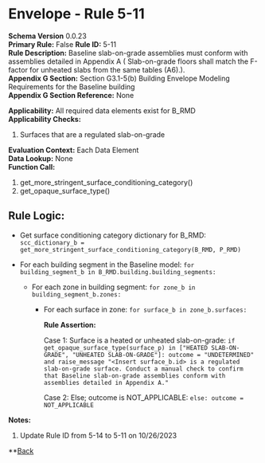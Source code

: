 # Envelope - Rule 5-11
**Schema Version** 0.0.23  
**Primary Rule:** False 
**Rule ID:** 5-11  
**Rule Description:**  Baseline slab-on-grade assemblies must conform with assemblies detailed in Appendix A ( Slab-on-grade floors shall match the F-factor for unheated slabs from the same tables (A6).).  
**Appendix G Section:** Section G3.1-5(b) Building Envelope Modeling Requirements for the Baseline building  
**Appendix G Section Reference:** None  

**Applicability:** All required data elements exist for B_RMD  
**Applicability Checks:**  
  1. Surfaces that are a regulated slab-on-grade

**Evaluation Context:** Each Data Element  
**Data Lookup:** None  
**Function Call:**

  1. get_more_stringent_surface_conditioning_category()  
  2. get_opaque_surface_type()  

## Rule Logic:  

- Get surface conditioning category dictionary for B_RMD: ```scc_dictionary_b = get_more_stringent_surface_conditioning_category(B_RMD, P_RMD)```  

- For each building segment in the Baseline model: ```for building_segment_b in B_RMD.building.building_segments:```  

  - For each zone in building segment: ```for zone_b in building_segment_b.zones:```

    - For each surface in zone: ```for surface_b in zone_b.surfaces:```  

      **Rule Assertion:**
        
      Case 1: Surface is a heated or unheated slab-on-grade: ```if get_opaque_surface_type(surface_p) in ["HEATED SLAB-ON-GRADE", "UNHEATED SLAB-ON-GRADE"]:
      outcome = "UNDETERMINED" and raise_message "<Insert surface_b.id> is a regulated slab-on-grade surface. Conduct a manual check to confirm that Baseline slab-on-grade assemblies conform with assemblies detailed in Appendix A."```  

      Case 2: Else; outcome is NOT_APPLICABLE: ```else: outcome = NOT_APPLICABLE```


**Notes:**

1. Update Rule ID from 5-14 to 5-11 on 10/26/2023


**[Back](../_toc.md)
